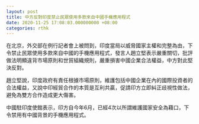 ```yaml
---
layout: post
title: 中方反對印度禁止民眾使用多款來自中國手機應用程式
date: 2020-11-25 17:08:03.000000000 +08:00
categories: rthk
---
```


在北京，外交部在例行記者會上被問到，印度當局以威脅國家主權和完整為由，下令禁止民眾使用多款來自中國的手機應用程式，發言人趙立堅表示嚴重關切，批評做法明顯違背市場原則和世貿組織規則，嚴重損害中國企業合法權益，中方對此堅決反對。

趙立堅說，印度政府有責任根據市場原則，維護包括中國企業在內的國際投資者的合法權益，又說中印經貿合作的本質是互利共贏，促請印方立即糾正歧視性做法，避免為雙方合作造成更大傷害。

中國駐印度使館表示，印方自今年6月，已經4次以所謂維護國家安全為藉口，下令禁用有中國背景的手機應用程式。
